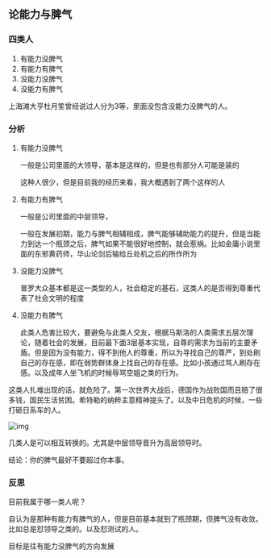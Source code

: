 ## 论能力与脾气

### 四类人

1. 有能力没脾气
2. 有能力有脾气
3. 没能力没脾气
4. 没能力有脾气



上海滩大亨杜月笙曾经说过人分为3等，里面没包含没能力没脾气的人。

### 分析

1. 有能力没脾气

   一般是公司里面的大领导，基本是这样的，但是也有部分人可能是装的

   这种人很少，但是目前我的经历来看，我大概遇到了两个这样的人

2. 有能力有脾气

   一般是公司里面的中层领导，

   一般在发展初期，能力与脾气相辅相成，脾气能够辅助能力的提升，但是当能力到达一个瓶颈之后，脾气如果不能很好地控制，就会惹祸。比如金庸小说里面的东邪黄药师，华山论剑后输给丘处机之后的所作所为

3. 没能力没脾气

   普罗大众基本都是这一类型的人，社会稳定的基石，这类人的是否得到尊重代表了社会文明的程度

4. 没能力有脾气

   此类人危害比较大，要避免与此类人交友，根据马斯洛的人类需求五层次理论，随着社会的发展，目前最下面3层基本实现，自尊的需求为当前的主要矛盾。但是因为没有能力，得不到他人的尊重，所以为寻找自己的尊严，到处刷自己的存在感，即在弱势群体身上找自己的存在感。比如小孩通过骂人刷存在感。以及成年人坐飞机的时候辱骂空姐之类的行为。



​	这类人扎堆出现的话，就危险了。第一次世界大战后，德国作为战败国而且赔了很多钱，国民生活贫困。希特勒的纳粹主意精神提头了。以及中日危机的时候，一些打砸日系车的人。





![img](https://timgsa.baidu.com/timg?image&quality=80&size=b9999_10000&sec=1522924331666&di=bc516be3a4b055a5cda11abe0bc3ac16&imgtype=0&src=http%3A%2F%2Fn.sinaimg.cn%2Feladies%2Ftransform%2F20170522%2FrAN3-fyfkzhs8796078.jpg)

几类人是可以相互转换的。尤其是中层领导晋升为高层领导时。

结论：你的脾气最好不要超过你本事。





### 反思

目前我属于哪一类人呢？

自认为是那种有能力有脾气的人，但是目前基本就到了瓶颈期，但脾气没有收敛。比如总是怼领导之类的。以及怼测试的人。



目标是往有能力没脾气的方向发展



